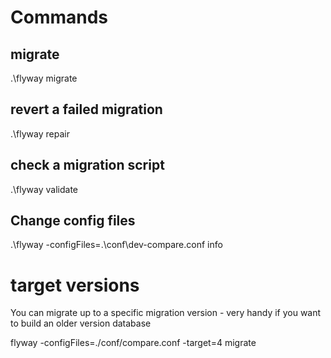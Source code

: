 # Commands

## migrate

.\flyway migrate

## revert a failed migration

.\flyway repair

## check a migration script

.\flyway validate

## Change config files

.\flyway -configFiles=.\conf\dev-compare.conf info

# target versions

You can migrate up to a specific migration version - very handy if you want to build an older version database

flyway -configFiles=./conf/compare.conf -target=4 migrate